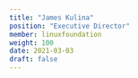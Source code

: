 ```yaml
---
title: "James Kulina"
position: "Executive Director"
member: linuxfoundation
weight: 100
date: 2021-03-03
draft: false
---
```

